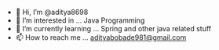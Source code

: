 - 👋 Hi, I’m @aditya8698
- 👀 I’m interested in ... Java Programming
- 🌱 I’m currently learning ... Spring and other java related stuff
- 📫 How to reach me ... adityabobade981@gmail.com

<!---
aditya8698/aditya8698 is a ✨ special ✨ repository because its `README.md` (this file) appears on your GitHub profile.
You can click the Preview link to take a look at your changes.
--->

